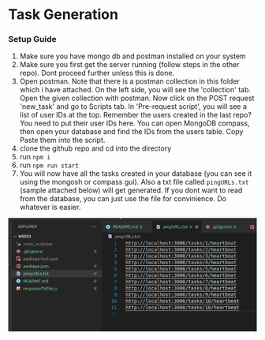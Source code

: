 # Task Generation 

### Setup Guide

1) Make sure you have mongo db and postman installed on your system
2) Make sure you first get the server running (follow steps in the other repo). Dont proceed further unless this is done.
3) Open postman. Note that there is a postman collection in this folder which i have attached. On the left side, you will see the 'collection' tab. Open the given collection with postman. Now click on the POST request 'new_task' and go to Scripts tab. In 'Pre-request script', you will see a list of user IDs at the top. Remember the users created in the last repo? You need to put their user IDs here. You can open MongoDB compass, then open your database and find the IDs from the users table. Copy Paste them into the script.
4) clone the github repo and cd into the directory
5) run ```npm i```
6) run ```npm run start```
7) You will now have all the tasks created in your database (you can see it using the mongosh or compass gui). Also a txt file called ```pingURLs.txt``` (sample attached below) will get generated. If you dont want to read from the database, you can just use the file for convinience. Do whatever is easier.

![](image.png)